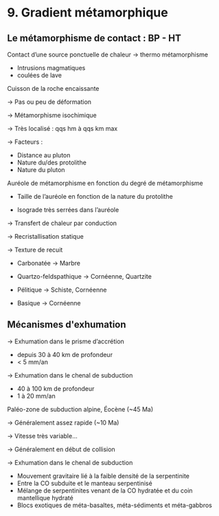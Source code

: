 # 9. Gradient métamorphique

## Le métamorphisme de contact : BP - HT

Contact d’une source ponctuelle de chaleur → thermo métamorphisme

- Intrusions magmatiques
- coulées de lave

Cuisson de la roche encaissante

→ Pas ou peu de déformation

→ Métamorphisme isochimique

→ Très localisé : qqs hm à qqs km max

→ Facteurs :

- Distance au pluton
- Nature du/des protolithe
- Nature du pluton

Auréole de métamorphisme en fonction du degré de métamorphisme

- Taille de l’auréole en fonction de la nature du protolithe

- Isograde très serrées dans l’auréole

→ Transfert de chaleur par conduction

→ Recristallisation statique

→ Texture de recuit

- Carbonatée → Marbre

- Quartzo-feldspathique → Cornéenne, Quartzite

- Pélitique → Schiste, Cornéenne

- Basique → Cornéenne

## Mécanismes d'exhumation

→ Exhumation dans le prisme d’accrétion

- depuis 30 à 40 km de profondeur
- < 5 mm/an

→ Exhumation dans le chenal de subduction

- 40 à 100 km de profondeur
- 1 à 20 mm/an

Paléo-zone de subduction alpine, Éocène (~45 Ma)

→ Généralement assez rapide (~10 Ma)

→ Vitesse très variable...

→ Généralement en début de collision

→ Exhumation dans le chenal de subduction

- Mouvement gravitaire lié à la faible densité de la serpentinite
- Entre la CO subduite et le manteau serpentinisé
- Mélange de serpentinites venant de la CO hydratée et du coin mantellique hydraté
- Blocs exotiques de méta-basaltes, méta-sédiments et méta-gabbros

